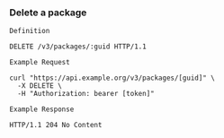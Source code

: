 ### Delete a package

```
Definition
```

```http
DELETE /v3/packages/:guid HTTP/1.1
```

```
Example Request
```

```shell
curl "https://api.example.org/v3/packages/[guid]" \
  -X DELETE \
  -H "Authorization: bearer [token]"
```

```
Example Response
```

```http
HTTP/1.1 204 No Content
```